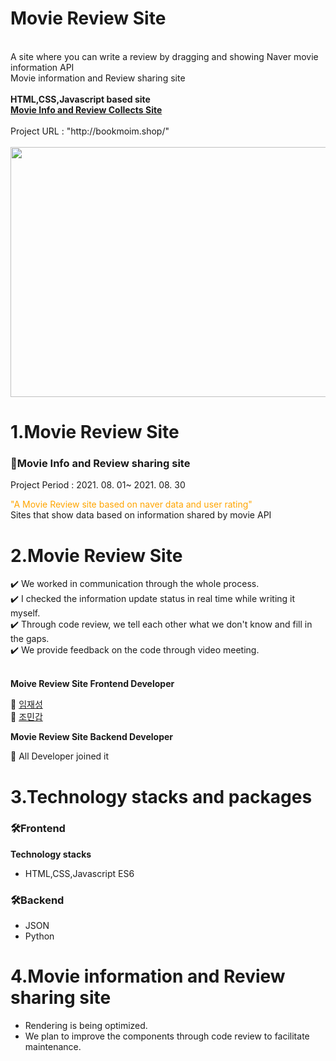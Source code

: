 <!Doctype html>
<html>
  <head>
    <meta charset="utf-8" />
  </head>
  <body>
    <h1>Movie Review Site</h1>
    <br>A site where you can write a review by dragging and showing Naver movie information API
    <br>Movie information and Review sharing site
    <br><br>
    <strong>HTML,CSS,Javascript based site<a href="http://bookmoim.shop/"><br>Movie Info and Review Collects Site</a></strong>
    <br><br>
    Project URL : "http://bookmoim.shop/"
    <br><br>
    <img src="https://user-images.githubusercontent.com/85553325/155828502-42541eb9-5866-4287-b9a8-a79e5f4945eb.png" width="800px" height="400px">
    <h1>1.Movie Review Site</h1>
    <h3> 📌Movie Info and Review sharing site</h3>
    <p>Project Period : 2021. 08. 01~ 2021. 08. 30<p>
    <p> <span style="color:orange" >"A Movie Review site based on naver data and user rating"</span>
      <br>Sites that show data based on information shared by movie API<br></p> 
    <h1>2.Movie Review Site</h1>
    ✔️ We worked in communication through the whole process.
   <br> ✔️ I checked the information update status in real time while writing it myself.
   <br> ✔️ Through code review, we tell each other what we don't know and fill in the gaps.
   <br> ✔️ We provide feedback on the code through video meeting.
    <br><br>
    <p><strong>Moive Review Site Frontend Developer</strong></p>
    🌱 <a href = "https://github.com/RookieLim">임재성</a>  
    <br> 🌱 <a href = "https://github.com/mingab91">조민갑</a>
    <br><p><strong>Movie Review Site Backend Developer</strong></p>
    🌱 All Developer joined it</a>  
     <h1>3.Technology stacks and packages</h1>
   <h3>🛠Frontend</h3>
    <strong>Technology stacks</strong>
     <ul>
       <li>HTML,CSS,Javascript ES6</li>
     </ul>  
   <h3>🛠Backend</h3>
     <ul>     
       <li>JSON</li>
       <li>Python</li>
    </ul>  
   <h1>4.Movie information and Review sharing site</h1>
    <ul>
      <li>Rendering is being optimized.</li>
      <li>We plan to improve the components through code review to facilitate maintenance.</li>
    </ul>
  </body>
</html> 
 

